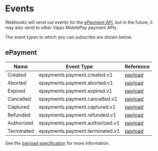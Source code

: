<!-- START_METADATA
---
title: Webhooks API Events
sidebar_label: Events
sidebar_position: 3
pagination_next: null
pagination_prev: null
---
END_METADATA -->

# Events

Webhooks will send out events for the
[ePayment API](https://developer.vippsmobilepay.com/docs/APIs/epayment-api/features/webhooks),
but in the future, it may also send to other Vipps MobilePay payment APIs.

The event types to which you can subscribe are shown below.

## ePayment

| Name       | Event Type                      | Reference|
| ---------- | ------------------------------- | ---------|
| Created    | epayments.payment.created.v1    | [payload](https://developer.vippsmobilepay.com/docs/APIs/epayment-api/features/webhooks) |
| Aborted    | epayments.payment.aborted.v1    | [payload](https://developer.vippsmobilepay.com/docs/APIs/epayment-api/features/webhooks) |
| Expired    | epayments.payment.expired.v1    | [payload](https://developer.vippsmobilepay.com/docs/APIs/epayment-api/features/webhooks) |
| Cancelled  | epayments.payment.cancelled.v1  | [payload](https://developer.vippsmobilepay.com/docs/APIs/epayment-api/features/webhooks) |
| Captured   | epayments.payment.captured.v1   | [payload](https://developer.vippsmobilepay.com/docs/APIs/epayment-api/features/webhooks) |
| Refunded   | epayments.payment.refunded.v1   | [payload](https://developer.vippsmobilepay.com/docs/APIs/epayment-api/features/webhooks) |
| Authorized | epayments.payment.authorized.v1 | [payload](https://developer.vippsmobilepay.com/docs/APIs/epayment-api/features/webhooks) |
| Terminated | epayments.payment.terminated.v1 | [payload](https://developer.vippsmobilepay.com/docs/APIs/epayment-api/features/webhooks) |

See the [payload specification](https://developer.vippsmobilepay.com/docs/APIs/epayment-api/features/webhooks) for more information.
